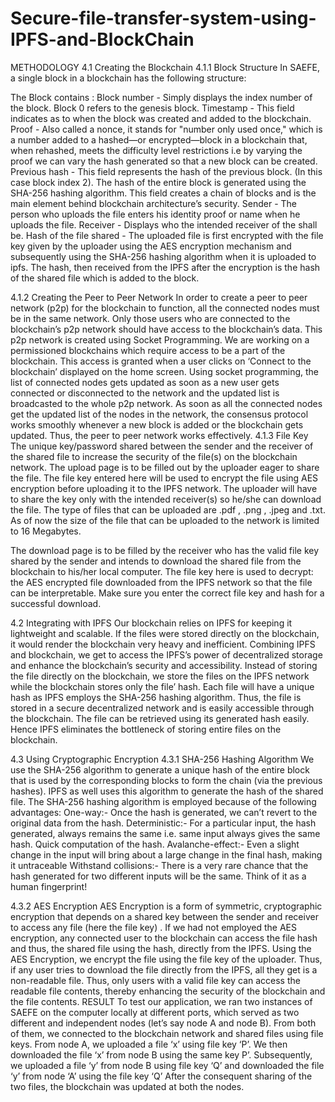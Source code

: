 # Secure-file-transfer-system-using-IPFS-and-BlockChain

METHODOLOGY
4.1 Creating the Blockchain
4.1.1 Block Structure
In SAEFE, a single block in a blockchain has the following structure:

The Block contains :
Block number - Simply displays the index number of the block. Block 0 refers to the genesis block.
Timestamp - This field indicates as to when the block was created and added to the blockchain.
Proof - Also called a nonce, it stands for "number only used once," which is a number added to a hashed—or encrypted—block in a blockchain that, when rehashed, meets the difficulty level restrictions i.e by varying the proof we can vary the hash generated so that a new block can be created.
Previous hash - This field represents the hash of the previous block. (In this case block index 2). The hash of the entire block is generated using the SHA-256 hashing algorithm. This field creates a chain of blocks and is the main element behind blockchain architecture’s security.
Sender - The person who uploads the file enters his identity proof or name when he uploads the file.
Receiver - Displays who the intended receiver of the shall be.
Hash of the file shared - The uploaded file is first encrypted with the file key given by the uploader using the AES encryption mechanism and subsequently using the SHA-256 hashing algorithm when it is uploaded to ipfs. The hash, then received from the IPFS after the encryption is the hash of the shared file which is added to the block.

4.1.2 Creating the Peer to Peer Network
In order to create a peer to peer network (p2p) for the blockchain to function, all the connected nodes must be in the same network. Only those users who are connected to the blockchain’s p2p network should have access to the blockchain’s data. This p2p network is created using Socket Programming. We are working on a permissioned blockchains which require access to be a part of the blockchain. This access is granted when a user clicks on ‘Connect to the blockchain’ displayed on the home screen. Using socket programming, the list of connected nodes gets updated as soon as a new user gets connected or disconnected to the network and the updated list is broadcasted to the whole p2p network. As soon as all the connected nodes get the updated list of the nodes in the network, the consensus protocol works smoothly whenever a new block is added or the blockchain gets updated. Thus, the peer to peer network works effectively.
4.1.3 File Key
The unique key/password shared between the sender and the receiver of the shared file to increase the security of the file(s) on the blockchain network.
The upload page is to be filled out by the uploader eager to share the file. The file key entered here will be used to encrypt the file using AES encryption before uploading it to the IPFS network. The uploader will have to share the key only with the intended receiver(s) so he/she can download the file. The type of files that can be uploaded are .pdf , .png , .jpeg and .txt. As of now the size of the file that can be uploaded to the network is limited to 16 Megabytes.

The download page is to be filled by the receiver who has the valid file key shared by the sender and intends to download the shared file from the blockchain to his/her local computer. The file key here is used to decrypt: the AES encrypted file downloaded from the IPFS network so that the file can be interpretable. Make sure you enter the correct file key and hash for a successful download.

4.2 Integrating with IPFS
Our blockchain relies on IPFS for keeping it lightweight and scalable. If the files were stored directly on the blockchain, it would render the blockchain very heavy and inefficient. Combining IPFS and blockchain, we get to access the IPFS’s power of decentralized storage and enhance the blockchain’s security and accessibility. Instead of storing the file directly on the blockchain, we store the files on the IPFS network while the blockchain stores only the file’ hash. Each file will have a unique hash as IPFS employs the SHA-256 hashing algorithm. Thus, the file is stored in a secure decentralized network and is easily accessible through the blockchain. The file can be retrieved using its generated hash easily. Hence IPFS eliminates the bottleneck of storing entire files on the blockchain.

4.3 Using Cryptographic Encryption
4.3.1 SHA-256 Hashing Algorithm
We use the SHA-256 algorithm to generate a unique hash of the entire block that is used by the corresponding blocks to form the chain (via the previous hashes). IPFS as well uses this algorithm to generate the hash of the shared file. The SHA-256 hashing algorithm is employed because of the following advantages: One-way:- Once the hash is generated, we can’t revert to the original data from the hash. Deterministic:- For a particular input, the hash generated, always remains the same i.e. same input always gives the same hash. Quick computation of the hash. Avalanche-effect:- Even a slight change in the input will bring about a large change in the final hash, making it untraceable Withstand collisions:- There is a very rare chance that the hash generated for two different inputs will be the same. Think of it as a human fingerprint!


4.3.2 AES Encryption
AES Encryption is a form of symmetric, cryptographic encryption that depends on a shared key between the sender and receiver to access any file (here the file key) . If we had not employed the AES encryption, any connected user to the blockchain can access the file hash and thus, the shared file using the hash, directly from the IPFS. Using the AES Encryption, we encrypt the file using the file key of the uploader. Thus, if any user tries to download the file directly from the IPFS, all they get is a non-readable file. Thus, only users with a valid file key can access the readable file contents, thereby enhancing the security of the blockchain and the file contents.
RESULT
To test our application, we ran two instances of SAEFE on the computer locally at different ports, which served as two different and independent nodes (let’s say node A and node B). From both of them, we connected to the blockchain network and shared files using file keys. From node A, we uploaded a file ‘x’ using file key ‘P’. We then downloaded the file ‘x’ from node B using the same key P’. Subsequently, we uploaded a file ‘y’ from node B using file key ‘Q’ and downloaded the file ‘y’ from node ‘A’ using the file key ‘Q’ After the consequent sharing of the two files, the blockchain was updated at both the nodes.
